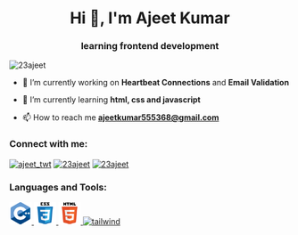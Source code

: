 <h1 align="center">Hi 👋, I'm Ajeet Kumar</h1>
<h3 align="center">learning frontend development</h3>

<p align="left"> <img src="https://komarev.com/ghpvc/?username=23ajeet&label=Profile%20views&color=0e75b6&style=flat" alt="23ajeet" /> </p>

- 🔭 I’m currently working on **Heartbeat Connections** and **Email Validation**

- 🌱 I’m currently learning **html, css and javascript**

- 📫 How to reach me **ajeetkumar555368@gmail.com**

<h3 align="left">Connect with me:</h3>
<p align="left">
<a href="https://twitter.com/ajeet_twt" target="blank"><img align="center" src="https://raw.githubusercontent.com/rahuldkjain/github-profile-readme-generator/master/src/images/icons/Social/twitter.svg" alt="ajeet_twt" height="30" width="40" /></a>
<a href="https://instagram.com/23ajeet" target="blank"><img align="center" src="https://raw.githubusercontent.com/rahuldkjain/github-profile-readme-generator/master/src/images/icons/Social/instagram.svg" alt="23ajeet" height="30" width="40" /></a>
<a href="https://www.leetcode.com/23ajeet" target="blank"><img align="center" src="https://raw.githubusercontent.com/rahuldkjain/github-profile-readme-generator/master/src/images/icons/Social/leet-code.svg" alt="23ajeet" height="30" width="40" /></a>
</p>

<h3 align="left">Languages and Tools:</h3>
<p align="left"> <a href="https://www.w3schools.com/cpp/" target="_blank" rel="noreferrer"> <img src="https://raw.githubusercontent.com/devicons/devicon/master/icons/cplusplus/cplusplus-original.svg" alt="cplusplus" width="40" height="40"/> </a> <a href="https://www.w3schools.com/css/" target="_blank" rel="noreferrer"> <img src="https://raw.githubusercontent.com/devicons/devicon/master/icons/css3/css3-original-wordmark.svg" alt="css3" width="40" height="40"/> </a> <a href="https://www.w3.org/html/" target="_blank" rel="noreferrer"> <img src="https://raw.githubusercontent.com/devicons/devicon/master/icons/html5/html5-original-wordmark.svg" alt="html5" width="40" height="40"/> </a> <a href="https://tailwindcss.com/" target="_blank" rel="noreferrer"> <img src="https://www.vectorlogo.zone/logos/tailwindcss/tailwindcss-icon.svg" alt="tailwind" width="40" height="40"/> </a> </p>
